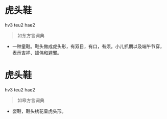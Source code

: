# 虎头鞋
hv3 teu2 hae2
> 如东方言词典
- 一种童鞋。鞋头做成虎头形，有双目，有口，有须。小儿抓期以及端午节穿，表示吉祥、雄伟和避邪。

# 虎头鞋
hv3 teu2 hae2
> 如皋方言词典
- 婴鞋，鞋头绣花呈虎头形。
